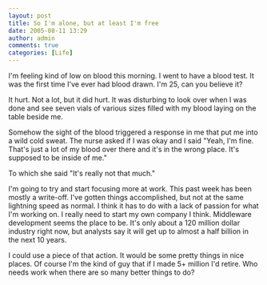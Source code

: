 ```yaml
---
layout: post
title: So I'm alone, but at least I'm free
date: 2005-08-11 13:29
author: admin
comments: true
categories: [Life]
---
```

I&apos;m feeling kind of low on blood this morning.  I went to have a blood test.  It was the first time I&apos;ve ever had blood drawn.  I&apos;m 25, can you believe it?

It hurt.  Not a lot, but it did hurt.  It was disturbing to look over when I was done and see seven vials of various sizes filled with my blood laying on the table beside me.

Somehow the sight of the blood triggered a response in me that put me into a wild cold sweat.  The nurse asked if I was okay and I said "Yeah, I&apos;m fine.  That&apos;s just a lot of my blood over there and it&apos;s in the wrong place.  It&apos;s supposed to be inside of me."

To which she said "It&apos;s really not that much."

I&apos;m going to try and start focusing more at work.  This past week has been mostly a write-off.  I&apos;ve gotten things accomplished, but not at the same lightning speed as normal.  I think it has to do with a lack of passion for what I&apos;m working on.  I really need to start my own company I think.  Middleware development seems the place to be.  It&apos;s only about a 120 million dollar industry right now, but analysts say it will get up to almost a half billion in the next 10 years.

I could use a piece of that action.  It would be some pretty things in nice places.  Of course I&apos;m the kind of guy that if I made 5+ million I&apos;d retire.  Who needs work when there are so many better things to do?
